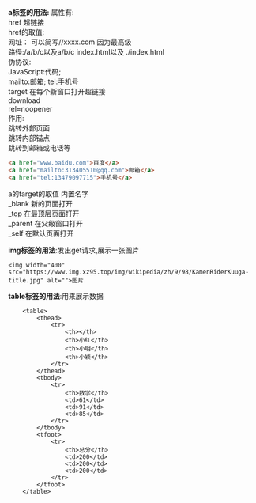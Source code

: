 **a标签的用法:** 
属性有:  
href 超链接  
href的取值:  
网址： 可以简写//xxxx.com 因为最高级  
路径:/a/b/c以及a/b/c index.html以及 ./index.html  
伪协议:  
JavaScript:代码;  
mailto:邮箱; tel:手机号  
target 在每个新窗口打开超链接  
download  
rel=noopener  
作用:  
跳转外部页面  
跳转内部锚点  
跳转到邮箱或电话等  
  
```html
<a href="www.baidu.com">百度</a>
<a href="mailto:313405510@qq.com">邮箱</a>
<a href="tel:13479097715">手机号</a>
```  
a的target的取值 内置名字  
_blank 新的页面打开  
_top 在最顶层页面打开  
_parent 在父级窗口打开  
_self 在默认页面打开   
  

**img标签的用法**:发出get请求,展示一张图片  
```
<img width="400" src="https://www.img.xz95.top/img/wikipedia/zh/9/98/KamenRiderKuuga-title.jpg" alt="">图片
```
**table标签的用法**:用来展示数据
```
    <table>
        <thead>
            <tr>
                <th></th>
                <th>小红</th>
                <th>小明</th>
                <th>小颖</th>
            </tr>
        </thead>
        <tbody>
            <tr>
                <th>数学</th>
                <td>61</td>
                <td>91</td>
                <td>85</td>
            </tr>
        </tbody>
        <tfoot>
            <tr>
                <th>总分</th>
                <td>200</td>
                <td>200</td>
                <td>200</td>
            </tr>
        </tfoot>
    </table>
```
